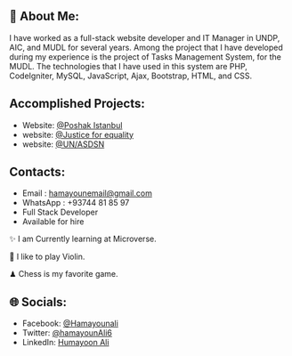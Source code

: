 ## 💫 About Me:

I have worked as a full-stack website developer and IT Manager in UNDP, AIC, and MUDL for several years. Among the project that I have developed during my experience is the project of Tasks Management System, for the MUDL. The technologies that I have used in this system are PHP, CodeIgniter, MySQL, JavaScript, Ajax, Bootstrap, HTML, and CSS.

## Accomplished Projects:
- Website: [@Poshak Istanbul](https://www.pim.af)
- website: [@Justice for equality](https://www.jeao.org)
- website: [@UN/ASDSN](https://asdsn.org)

## Contacts:
* Email : hamayounemail@gmail.com
* WhatsApp : +93744 81 85 97
* Full Stack Developer 
* Available for hire

✨ I am Currently learning at Microverse.

:violin: I like to play Violin.

♟ Chess is my favorite game.

## 🌐 Socials:
- Facebook: [@Hamayounali](https://www.facebook.com/humayoonali)
- Twitter: [@hamayounAli6](https://twitter.com/hamayounAli6)
- LinkedIn: [Humayoon Ali](https://www.linkedin.com/in/humayoon-ali-663ba2239)
